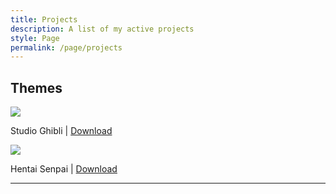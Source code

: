 ```yaml
---
title: Projects
description: A list of my active projects
style: Page
permalink: /page/projects
---
```


## Themes
![][SGP]

Studio Ghibli | [Download][SGD]

![][HSP]

Hentai Senpai | [Download][HSD]


---

[HSP]: https://images-wixmp-ed30a86b8c4ca887773594c2.wixmp.com/i/836bd001-fc1e-41ac-8fce-917bee5d1f0e/dii8eck-5a592723-2efa-4c76-b3b9-5427af849437.png/v1/fit/w_828,h_396,q_70,strp/hentai_senpai_by_og_nimbi_dii8eck-414w-2x.jpg
[HSD]: https://www.deviantart.com/og-nimbi/art/Hentai-Senpai-1119016100
[SGP]: https://images-wixmp-ed30a86b8c4ca887773594c2.wixmp.com/i/836bd001-fc1e-41ac-8fce-917bee5d1f0e/dic0llt-bfa3911c-f865-4f3e-affd-f02d7f174f79.png
[SGD]: https://www.devihttps://imagest/Studio-Ghibli-Theme-1108574561
